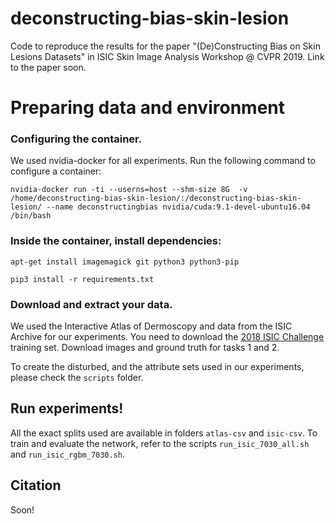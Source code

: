 # deconstructing-bias-skin-lesion

Code to reproduce the results for the paper "(De)Constructing Bias on Skin Lesions Datasets" in ISIC Skin Image Analysis Workshop
@ CVPR 2019. Link to the paper soon.

# Preparing data and environment
### Configuring the container.
We used nvidia-docker for all experiments. Run the following command to configure a container:

`nvidia-docker run -ti --userns=host --shm-size 8G  -v /home/deconstructing-bias-skin-lesion/:/deconstructing-bias-skin-lesion/ --name deconstructingbias nvidia/cuda:9.1-devel-ubuntu16.04 /bin/bash`

### Inside the container, install dependencies:
  `apt-get install imagemagick git python3 python3-pip`
  
  `pip3 install -r requirements.txt`
  
### Download and extract your data.
We used the Interactive Atlas of Dermoscopy and data from the ISIC Archive for our experiments.
You need to download the [2018 ISIC Challenge](https://challenge2018.isic-archive.com/participate/) training set. Download images and ground truth for tasks 1 and 2.

To create the disturbed, and the attribute sets used in our experiments, please check the `scripts` folder.

## Run experiments!
All the exact splits used are available in folders `atlas-csv` and `isic-csv`. 
To train and evaluate the network, refer to the scripts `run_isic_7030_all.sh` and `run_isic_rgbm_7030.sh`.

## Citation
Soon!
